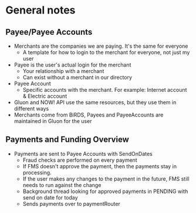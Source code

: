 # General notes

## Payee/Payee Accounts
- Merchants are the companies we are paying. It's the same for everyone
	- A template for how to login to the merchant for everyone, not just my user
- Payee is the user's actual login for the merchant
	- Your relationship with a merchant
	- Can exist without a merchant in our directory
- Payee Account
	- Specific accounts with the merchant.  For example: Internet account & Electric account
- Gluon and NOW! API use the same resources, but they use them in different ways
- Merchants come from BiRDS, Payees and PayeeAccounts are maintained in Gluon for the user

## Payments and Funding Overview
- Payments are sent to Payee Accounts with SendOnDates
	- Fraud checks are performed on every payment
	- If FMS doesn't approve the payment, then the payments stay in processing.
	- If the user makes any changes to the payment in the future, FMS still needs to run against the change
	- Background thread looking for approved payments in PENDING with send on date for today
	- Sends payments over to paymentRouter